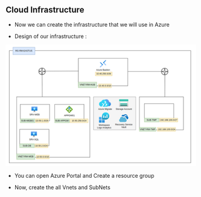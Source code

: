 ## Cloud Infrastructure

* Now we can create the infrastructure that we will use in Azure

* Design of our infrastructure :

![](/Cloud/img-cloud/cloud-infra01.png)

* You can open Azure Portal and Create a resource group

* Now, create the all Vnets and SubNets